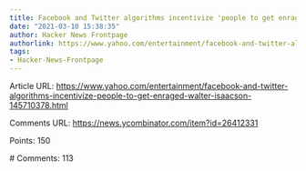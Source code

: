 ```yaml
---
title: Facebook and Twitter algorithms incentivize 'people to get enraged'
date: "2021-03-10 15:38:35"
author: Hacker News Frontpage
authorlink: https://www.yahoo.com/entertainment/facebook-and-twitter-algorithms-incentivize-people-to-get-enraged-walter-isaacson-145710378.html
tags:
- Hacker-News-Frontpage
---
```


<p>Article URL: <a href="https://www.yahoo.com/entertainment/facebook-and-twitter-algorithms-incentivize-people-to-get-enraged-walter-isaacson-145710378.html">https://www.yahoo.com/entertainment/facebook-and-twitter-algorithms-incentivize-people-to-get-enraged-walter-isaacson-145710378.html</a></p>
<p>Comments URL: <a href="https://news.ycombinator.com/item?id=26412331">https://news.ycombinator.com/item?id=26412331</a></p>
<p>Points: 150</p>
<p># Comments: 113</p>
